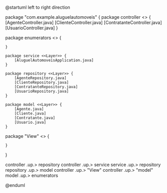 @startuml
left to right direction

package "com.example.aluguelautomoveis" {
    package controller <<Layer>> {
        [AgenteController.java]
        [ClienteController.java]
        [ContratanteController.java]
        [UsuarioController.java]
    }
    
   package enumerators <<Layer>> {

    }

    package service <<Layer>> {
        [AluguelAutomoveisApplication.java]
    }
    
    package repository <<Layer>> {
        [AgenteRepository.java]
        [ClienteRepository.java]
        [ContratanteRepository.java]
        [UsuarioRepository.java]
    }
    
    package model <<Layer>> {
        [Agente.java]
        [Cliente.java]
        [Contratante.java]
        [Usuario.java]
    }
package "View" <<Layer>> {

    }
}


controller .up.> repository
controller .up.> service
service .up.> repository
repository .up.> model
controller .up.> "View"
controller .up.> "model"
model .up.> enumerators

@enduml
